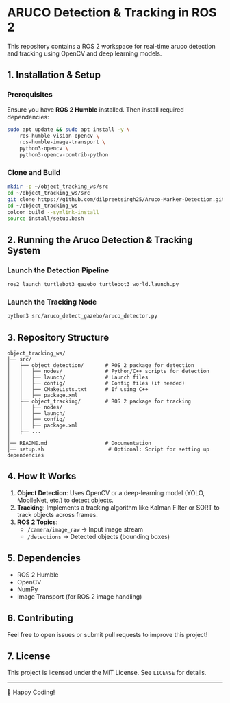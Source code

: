 # ARUCO Detection & Tracking in ROS 2

This repository contains a ROS 2 workspace for real-time aruco detection and tracking using OpenCV and deep learning models.

## **1. Installation & Setup**
### **Prerequisites**
Ensure you have **ROS 2 Humble** installed. Then install required dependencies:
```bash
sudo apt update && sudo apt install -y \
    ros-humble-vision-opencv \
    ros-humble-image-transport \
    python3-opencv \
    python3-opencv-contrib-python
```

### **Clone and Build**
```bash
mkdir -p ~/object_tracking_ws/src
cd ~/object_tracking_ws/src
git clone https://github.com/dilpreetsingh25/Aruco-Marker-Detection.git
cd ~/object_tracking_ws
colcon build --symlink-install
source install/setup.bash
```

## **2. Running the Aruco Detection & Tracking System**

### **Launch the Detection Pipeline**
```bash
ros2 launch turtlebot3_gazebo turtlebot3_world.launch.py
```

### **Launch the Tracking Node**
```bash
python3 src/aruco_detect_gazebo/aruco_detector.py
```

## **3. Repository Structure**
```
object_tracking_ws/
│── src/
│   ├── object_detection/       # ROS 2 package for detection
│   │   ├── nodes/              # Python/C++ scripts for detection
│   │   ├── launch/             # Launch files
│   │   ├── config/             # Config files (if needed)
│   │   ├── CMakeLists.txt      # If using C++
│   │   ├── package.xml
│   ├── object_tracking/        # ROS 2 package for tracking
│   │   ├── nodes/
│   │   ├── launch/
│   │   ├── config/
│   │   ├── package.xml
│   ├── ...
│
│── README.md                   # Documentation
│── setup.sh                     # Optional: Script for setting up dependencies
```

## **4. How It Works**
1. **Object Detection**: Uses OpenCV or a deep-learning model (YOLO, MobileNet, etc.) to detect objects.
2. **Tracking**: Implements a tracking algorithm like Kalman Filter or SORT to track objects across frames.
3. **ROS 2 Topics**:
   - `/camera/image_raw` → Input image stream
   - `/detections` → Detected objects (bounding boxes)
   

## **5. Dependencies**
- ROS 2 Humble
- OpenCV
- NumPy
- Image Transport (for ROS 2 image handling)

## **6. Contributing**
Feel free to open issues or submit pull requests to improve this project!

## **7. License**
This project is licensed under the MIT License. See `LICENSE` for details.

---
🚀 Happy Coding!

